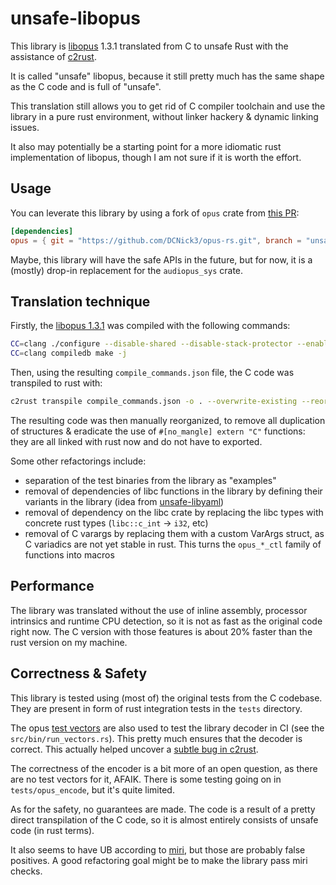 # unsafe-libopus

This library is [libopus](https://github.com/xiph/opus) 1.3.1 translated from C to unsafe Rust with the assistance of [c2rust](https://github.com/immunant/c2rust).

It is called "unsafe" libopus, because it still pretty much has the same shape as the C code and is full of "unsafe".

This translation still allows you to get rid of C compiler toolchain and use the library in a pure rust environment, without linker hackery & dynamic linking issues.

It also may potentially be a starting point for a more idiomatic rust implementation of libopus, though I am not sure if it is worth the effort.

## Usage

You can leverate this library by using a fork of `opus` crate from [this PR](https://github.com/SpaceManiac/opus-rs/pull/20):

```toml
[dependencies]
opus = { git = "https://github.com/DCNick3/opus-rs.git", branch = "unsafe-libopus", default-features = false, features = ["unsafe-libopus-backend"] }
```

Maybe, this library will have the safe APIs in the future, but for now, it is a (mostly) drop-in replacement for the `audiopus_sys` crate. 

## Translation technique

Firstly, the [libopus 1.3.1](https://archive.mozilla.org/pub/opus/opus-1.3.1.tar.gz) was compiled with the following commands:
```bash
CC=clang ./configure --disable-shared --disable-stack-protector --enable-extra-programs --disable-doc --disable-asm --disable-rtcd --disable-intrinsics --disable-dependency-tracking--disable-maintainer-mode --enable-hardening
CC=clang compiledb make -j
```

Then, using the resulting `compile_commands.json` file, the C code was transpiled to rust with:
```bash
c2rust transpile compile_commands.json -o . --overwrite-existing --reorganize-definitions --emit-modules --translate-const-macros --emit-build-files
```

The resulting code was then manually reorganized, to remove all duplication of structures & eradicate the use of `#[no_mangle] extern "C"` functions: they are all linked with rust now and do not have to exported.

Some other refactorings include:
- separation of the test binaries from the library as "examples"
- removal of dependencies of libc functions in the library by defining their variants in the library (idea from [unsafe-libyaml](https://github.com/dtolnay/unsafe-libyaml))
- removal of dependency on the libc crate by replacing the libc types with concrete rust types (`libc::c_int` -> `i32`, etc)
- removal of C varargs by replacing them with a custom VarArgs struct, as C variadics are not yet stable in rust. This turns the `opus_*_ctl` family of functions into macros  

## Performance

The library was translated without the use of inline assembly, processor intrinsics and runtime CPU detection, so it is not as fast as the original code right now. The C version with those features is about 20% faster than the rust version on my machine.

## Correctness & Safety

This library is tested using (most of) the original tests from the C codebase. They are present in form of rust integration tests in the `tests` directory.

The opus [test vectors](https://opus-codec.org/testvectors/) are also used to test the library decoder in CI (see the `src/bin/run_vectors.rs`). This pretty much ensures that the decoder is correct. This actually helped uncover a [subtle bug in c2rust](https://github.com/immunant/c2rust/issues/853).

The correctness of the encoder is a bit more of an open question, as there are no test vectors for it, AFAIK. There is some testing going on in `tests/opus_encode`, but it's quite limited.

As for the safety, no guarantees are made. The code is a result of a pretty direct transpilation of the C code, so it is almost entirely consists of unsafe code (in rust terms).

It also seems to have UB according to [miri](https://github.com/rust-lang/miri), but those are probably false positives. A good refactoring goal might be to make the library pass miri checks. 
